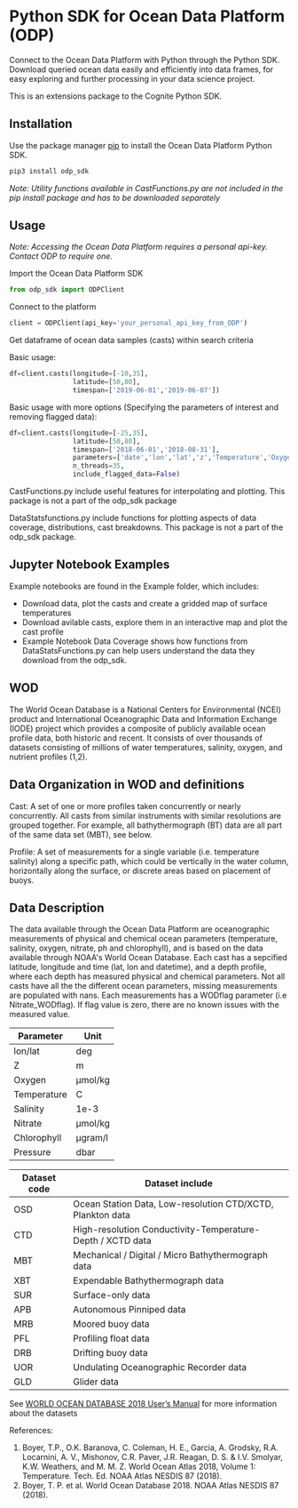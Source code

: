 # Python SDK for Ocean Data Platform (ODP)

Connect to the Ocean Data Platform with Python through the Python SDK. Download queried ocean data easily and efficiently into data frames, for easy exploring and further processing in your data science project.

This is an extensions package to the Cognite Python SDK.

## Installation

Use the package manager [pip](https://pip.pypa.io/en/stable/) to install the Ocean Data Platform Python SDK.

```bash
pip3 install odp_sdk
```
*Note: Utility functions available in CastFunctions.py are not included in the pip install package and has to be downloaded separately*


## Usage

*Note: Accessing the Ocean Data Platform requires a personal api-key. Contact ODP to require one.*

Import the Ocean Data Platform SDK 
```python
from odp_sdk import ODPClient
```
Connect to the platform
```python
client = ODPClient(api_key='your_personal_api_key_from_ODP')
```
Get dataframe of ocean data samples (casts) within search criteria

Basic usage:
```python
df=client.casts(longitude=[-10,35],
                latitude=[50,80],
                timespan=['2019-06-01','2019-06-07']) 
```

Basic usage with more options (Specifying the parameters of interest and removing flagged data):
```python
df=client.casts(longitude=[-25,35],
                latitude=[50,80],
                timespan=['2018-06-01','2018-08-31'],
                parameters=['date','lon','lat','z','Temperature','Oxygen','Salinity'],
                n_threads=35,
                include_flagged_data=False)
```


CastFunctions.py include useful features for interpolating and plotting. This package is not a part of the odp_sdk package

DataStatsfunctions.py include functions for plotting aspects of  data coverage, distributions, cast breakdowns. This package is not a part of the odp_sdk package. 

## Jupyter Notebook Examples 
Example notebooks are found in the Example folder, which includes:
- Download data, plot the casts and create a gridded map of surface temperatures 
- Download avilable casts, explore them in an interactive map and plot the cast profile
- Example Notebook Data Coverage shows how functions from DataStatsFunctions.py can help users understand the data they download from the odp_sdk. 

## WOD
The World Ocean Database is a National Centers for Environmental (NCEI) product and International Oceanographic Data and Information Exchange (IODE) project which provides a composite of publicly available ocean profile data, both historic and recent. It consists of over thousands of datasets consisting of millions of water temperatures, salinity, oxygen, and nutrient profiles (1,2).

## Data Organization in WOD and definitions

Cast: A set of one or more profiles taken concurrently or nearly concurrently. All casts from similar instruments with similar resolutions are grouped together. For example, all bathythermograph (BT) data are all part of the same data set (MBT), see below. 

Profile: A set of measurements for a single variable (i.e. temperature salinity) along a specific path, which could be vertically in the water column, horizontally along the surface, or discrete areas based on placement of buoys. 

## Data Description
The data available through the Ocean Data Platform are oceanographic measurements of physical and chemical ocean parameters (temperature, salinity, oxygen, nitrate, ph and chlorophyll), and is based on the data available through NOAA's World Ocean Database. Each cast has a sepcified latitude, longitude and time (lat, lon and datetime), and a depth profile, where each depth has measured physical and chemical parameters. Not all casts have all the the different ocean parameters, missing measurements are populated with nans. Each measurements has a WODflag parameter (i.e Nitrate_WODflag). If flag value is zero, there are no known issues with the measured value. 



Parameter|	      Unit
--- | --- 
lon/lat |        deg
Z|               m             
Oxygen|	        µmol/kg 
Temperature|	    C
Salinity|	      1e-3
Nitrate|	        µmol/kg
Chlorophyll|    µgram/l
Pressure|dbar

Dataset code | Dataset include
--- | --- 
OSD| Ocean Station Data, Low-resolution CTD/XCTD, Plankton data
CTD| High-resolution Conductivity-Temperature-Depth / XCTD data
MBT| Mechanical / Digital / Micro Bathythermograph data
XBT| Expendable Bathythermograph data
SUR| Surface-only data
APB| Autonomous Pinniped data
MRB| Moored buoy data
PFL| Profiling float data
DRB| Drifting buoy data
UOR| Undulating Oceanographic Recorder data
GLD| Glider data

See [WORLD OCEAN DATABASE 2018 User’s Manual](https://rda.ucar.edu/datasets/ds285.0/docs/WOD18-UsersManual_final.pdf) for more information about the datasets

References:
1.	Boyer, T.P., O.K. Baranova, C. Coleman, H. E., Garcia, A. Grodsky, R.A. Locarnini, A. V., Mishonov, C.R. Paver, J.R. Reagan, D. S. & I.V. Smolyar, K.W. Weathers,  and M. M. Z. World Ocean Atlas 2018, Volume 1: Temperature. Tech. Ed. NOAA Atlas NESDIS 87 (2018).
2.	Boyer, T. P. et al. World Ocean Database 2018. NOAA Atlas NESDIS 87 (2018).


